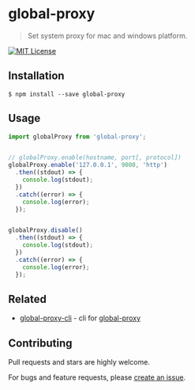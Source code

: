 # global-proxy

> Set system proxy for mac and windows platform.

[![MIT License](https://img.shields.io/badge/license-MIT_License-green.svg?style=flat-square)](https://github.com/bubkoo/global-proxy/blob/master/LICENSE)


## Installation

```
$ npm install --save global-proxy
```


## Usage

```js
import globalProxy from 'global-proxy';


// globalProxy.enable(hostname, port[, protocol])
globalProxy.enable('127.0.0.1', 9000, 'http')
  .then((stdout) => {
    console.log(stdout);
  })
  .catch((error) => {
    console.log(error);
  });


globalProxy.disable()
  .then((stdout) => {
    console.log(stdout);
  })
  .catch((error) => {
    console.log(error);
  });
```

## Related

- [global-proxy-cli](https://github.com/bubkoo/global-proxy-cli) - cli for [global-proxy](https://github.com/bubkoo/global-proxy)


## Contributing

Pull requests and stars are highly welcome.

For bugs and feature requests, please [create an issue](https://github.com/bubkoo/global-proxy/issues/new).
